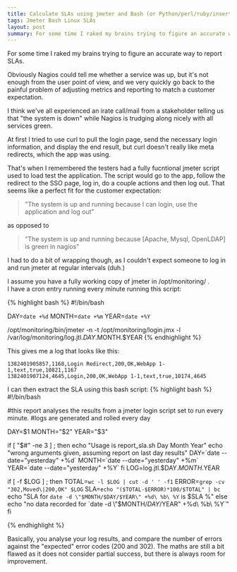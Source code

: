 ```yaml
---
title: Calculate SLAs using jmeter and Bash (or Python/perl/ruby/insert language of choice) 
tags: Jmeter Bash Linux SLAs 
layout: post
summary: For some time I raked my brains trying to figure an accurate way to report SLAs. Obviously Nagios could tell me when a service was up, but it's not always enough from the user point of view... 
---
```


For some time I raked my brains trying to figure an accurate way to report SLAs. 

Obviously Nagios could tell me whether a service was up, but it's not enough from the user point of view, and we very quickly go back to the painful problem of adjusting metrics and reporting to match a customer expectation. 

I think we've all experienced an irate call/mail from a stakeholder telling us that "the system is down" while Nagios is trudging along nicely with all services green. 



At first I tried to use curl to pull the login page, send the necessary login information, and display the end result, but curl doesn't really like meta redirects, which the app was using. 

That's when I remembered the testers had a fully fucntional jmeter script used to load test the application. The script would go to the app, follow the redirect to the SSO page, log in, do a couple actions and then log out. That seems like a perfect fit for the customer expectation:

> "The system is up and running because I can login, use the application and log out" 

as opposed to 

> "The system is up and running because [Apache, Mysql, OpenLDAP] is green in nagios"

I had to do a bit of wrapping though, as I couldn't expect someone to log in and run jmeter at regular intervals (duh.)


I assume you have a fully working copy of jmeter in /opt/monitoring/ .  
I have a cron entry running every minute running this script:

{% highlight bash %}
#!/bin/bash

DAY=`date +%d`
MONTH=`date +%m`
YEAR=`date +%Y`

/opt/monitoring/bin/jmeter -n -t /opt/monitoring/login.jmx  -l /var/log/monitoring/log.jtl.$DAY.$MONTH.$YEAR
{% endhighlight %}

This gives me a log that looks like this:

    1382401905857,1168,Login Redirect,200,OK,WebApp 1-1,text,true,10821,1167
    1382401907124,4645,Login,200,OK,WebApp 1-1,text,true,10174,4645

I can then extract the SLA using this bash script:
{% highlight bash  %}
#!/bin/bash


#this report analyses the results from a jmeter login script set to run every minute.
#logs are generated and rolled every day 

DAY=$1
MONTH="$2"
YEAR="$3"

if [ "$#" -ne 3 ] ; then
	echo "Usage is report_sla.sh Day Month Year"
	echo "wrong arguments given, assuming report on last day results"
	DAY=`date --date="yesterday" +%d` 
	MONTH=`date --date="yesterday" +%m` 
	YEAR=`date --date="yesterday" +%Y`
fi
LOG=log.jtl.$DAY.$MONTH.$YEAR


if [ -f $LOG ] ; then 
	TOTAL=`wc -l $LOG | cut -d ' ' -f1`
	ERROR=`grep -cv "302,Moved\|200,OK" $LOG`
	SLA=`echo "($TOTAL-$ERROR)*100/$TOTAL" | bc`
	echo "SLA for `date -d \"$MONTH/$DAY/$YEAR\" +%d\ %b\ %Y` is $SLA %" 	
else
	echo "no data recorded for `date -d \"$MONTH/$DAY/$YEAR\" +%d\ %b\ %Y`"
fi

{% endhighlight %}

Basically, you analyse your log results, and compare the number of errors against the "expected" error codes (200 and 302).
The maths are still a bit flawed as it does not consider partial success, but there is always room for improvement.
